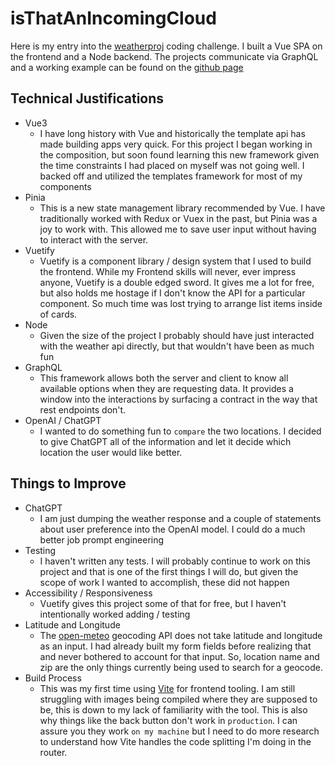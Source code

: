 # isThatAnIncomingCloud

Here is my entry into the [weatherproj](https://github.com/rachitshukla/weatherproj/wiki/Weather-Dashboard-Application-with-Comparison-Mode) coding challenge. I built a Vue SPA on the frontend and a Node backend. The projects communicate via GraphQL and a working example can be found on the [github page](https://reddiky.github.io/isThatAnIncomingCloud/)

## Technical Justifications

- Vue3
  - I have long history with Vue and historically the template api has made building apps very quick. For this project I began working in the composition, but soon found learning this new framework given the time constraints I had placed on myself was not going well. I backed off and utilized the templates framework for most of my components
- Pinia
  - This is a new state management library recommended by Vue. I have traditionally worked with Redux or Vuex in the past, but Pinia was a joy to work with. This allowed me to save user input without having to interact with the server.
- Vuetify
  - Vuetify is a component library / design system that I used to build the frontend. While my Frontend skills will never, ever impress anyone, Vuetify is a double edged sword. It gives me a lot for free, but also holds me hostage if I don't know the API for a particular component. So much time was lost trying to arrange list items inside of cards.
- Node
  - Given the size of the project I probably should have just interacted with the weather api directly, but that wouldn't have been as much fun
- GraphQL
  - This framework allows both the server and client to know all available options when they are requesting data. It provides a window into the interactions by surfacing a contract in the way that rest endpoints don't.
- OpenAI / ChatGPT
  - I wanted to do something fun to `compare` the two locations. I decided to give ChatGPT all of the information and let it decide which location the user would like better.

## Things to Improve

- ChatGPT
  - I am just dumping the weather response and a couple of statements about user preference into the OpenAI model. I could do a much better job prompt engineering
- Testing
  - I haven't written any tests. I will probably continue to work on this project and that is one of the first things I will do, but given the scope of work I wanted to accomplish, these did not happen
- Accessibility / Responsiveness
  - Vuetify gives this project some of that for free, but I haven't intentionally worked adding / testing
- Latitude and Longitude
  - The [open-meteo](https://open-meteo.com/en/docs/geocoding-api) geocoding API does not take latitude and longitude as an input. I had already built my form fields before realizing that and never bothered to account for that input. So, location name and zip are the only things currently being used to search for a geocode.
- Build Process
  - This was my first time using [Vite](https://vitejs.dev/) for frontend tooling. I am still struggling with images being compiled where they are supposed to be, this is down to my lack of familiarity with the tool. This is also why things like the back button don't work in `production`. I can assure you they work `on my machine` but I need to do more research to understand how Vite handles the code splitting I'm doing in the router.
